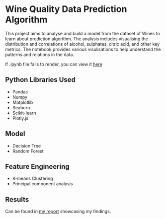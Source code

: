 # Wine Quality Data Prediction Algorithm
This project aims to analyse and build a model from the dataset of Wines to learn about prediction algorithm. The analysis includes 
visualising the distribution and correlations of alcohol, sulphates, citric acid, and other key metrics. The notebook 
provides various visulisations to help understand the patterns and relations in the data.

If .ipynb file fails to render, you can view it [here](https://nbviewer.org/github/DarrenChooo/wine_ml/blob/main/wine.ipynb)

## Python Libraries Used
- Pandas
- Numpy
- Matplotlib
- Seaborn
- Scikit-learn
- Plotly.js
  
## Model
- Decision Tree
- Random Forest

## Feature Engineering
- K-means Clustering
- Principal component analysis

## Results
Can be found in [my report](https://github.com/DarrenChooo/wine_ml/blob/main/report.md) showcasing my findings.

